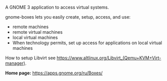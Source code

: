 A GNOME 3 application to access virtual systems.

gnome-boxes lets you easily create, setup, access, and use:
* remote machines
* remote virtual machines
* local virtual machines
* When technology permits, set up access for applications on local virtual machines

How to setup Libvirt see <https://www.altlinux.org/Libvirt_(Qemu+KVM+Virt-manager)>.

**Home page:** <https://apps.gnome.org/ru/Boxes/>
